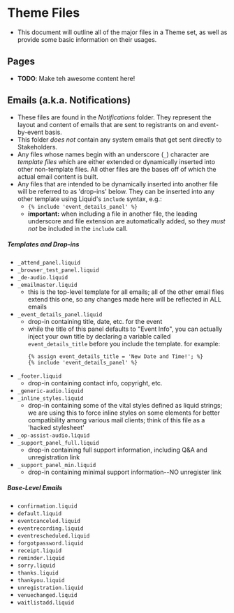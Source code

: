 # Theme Files

- This document will outline all of the major files in a Theme set, as well as provide some basic information on their usages.

## Pages

- **TODO**: Make teh awesome content here!

## Emails (a.k.a. Notifications)

- These files are found in the _Notifications_ folder. They represent the layout and content of emails that are sent to registrants on and event-by-event basis.
- This folder _does not_ contain any system emails that get sent directly to Stakeholders.
- Any files whose names begin with an underscore (`_`) character are _template files_ which are either extended or dynamically inserted into other non-template files. All other files are the bases off of which the actual email content is built.
- Any files that are intended to be dynamically inserted into another file will be referred to as 'drop-ins' below. They can be inserted into any other template using Liquid's `include` syntax, e.g.:
  + `{% include 'event_details_panel' %}`
  + **important:** when including a file in another file, the leading underscore and file extension are automatically added, so they _must not_ be included in the `include` call.


##### Templates and Drop-ins

  - `_attend_panel.liquid`
  - `_browser_test_panel.liquid`
  - `_de-audio.liquid`
  - `_emailmaster.liquid`
    + this is the top-level template for all emails; all of the other email files extend this one, so any changes made here will be reflected in ALL emails
  - `_event_details_panel.liquid`
    + drop-in containing title, date, etc. for the event
    + while the title of this panel defaults to "Event Info", you can actually inject your own title by declaring a variable called `event_details_title` before you include the template. for example:
      ```
      {% assign event_details_title = 'New Date and Time!'; %}
      {% include 'event_details_panel' %}
      ```
  - `_footer.liquid`
    + drop-in containing contact info, copyright, etc.
  - `_generic-audio.liquid`
  - `_inline_styles.liquid`
    + drop-in containing some of the vital styles defined as liquid strings; we are using this to force inline styles on some elements for better compatibility among various mail clients; think of this file as a 'hacked stylesheet'
  - `_op-assist-audio.liquid`
  - `_support_panel_full.liquid`
    + drop-in containing full support information, including Q&A and unregistration link
  - `_support_panel_min.liquid`
    + drop-in containing minimal support information--NO unregister link


##### Base-Level Emails

  - `confirmation.liquid`
  - `default.liquid`
  - `eventcanceled.liquid`
  - `eventrecording.liquid`
  - `eventrescheduled.liquid`
  - `forgotpassword.liquid`
  - `receipt.liquid`
  - `reminder.liquid`
  - `sorry.liquid`
  - `thanks.liquid`
  - `thankyou.liquid`
  - `unregistration.liquid`
  - `venuechanged.liquid`
  - `waitlistadd.liquid`

